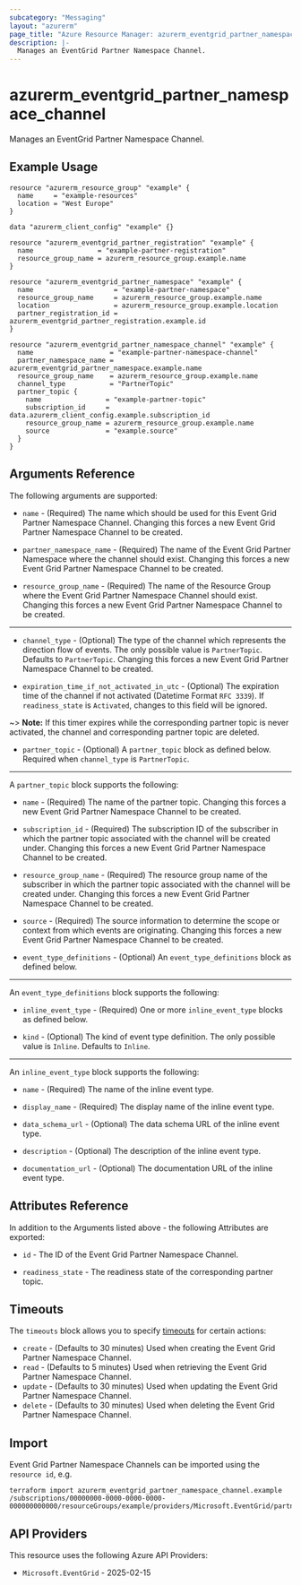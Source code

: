 ```yaml
---
subcategory: "Messaging"
layout: "azurerm"
page_title: "Azure Resource Manager: azurerm_eventgrid_partner_namespace_channel"
description: |-
  Manages an EventGrid Partner Namespace Channel.
---
```


# azurerm_eventgrid_partner_namespace_channel

Manages an EventGrid Partner Namespace Channel.

## Example Usage

```hcl
resource "azurerm_resource_group" "example" {
  name     = "example-resources"
  location = "West Europe"
}

data "azurerm_client_config" "example" {}

resource "azurerm_eventgrid_partner_registration" "example" {
  name                = "example-partner-registration"
  resource_group_name = azurerm_resource_group.example.name
}

resource "azurerm_eventgrid_partner_namespace" "example" {
  name                    = "example-partner-namespace"
  resource_group_name     = azurerm_resource_group.example.name
  location                = azurerm_resource_group.example.location
  partner_registration_id = azurerm_eventgrid_partner_registration.example.id
}

resource "azurerm_eventgrid_partner_namespace_channel" "example" {
  name                   = "example-partner-namespace-channel"
  partner_namespace_name = azurerm_eventgrid_partner_namespace.example.name
  resource_group_name    = azurerm_resource_group.example.name
  channel_type           = "PartnerTopic"
  partner_topic {
    name                = "example-partner-topic"
    subscription_id     = data.azurerm_client_config.example.subscription_id
    resource_group_name = azurerm_resource_group.example.name
    source              = "example.source"
  }
}
```

## Arguments Reference

The following arguments are supported:

* `name` - (Required) The name which should be used for this Event Grid Partner Namespace Channel. Changing this forces a new Event Grid Partner Namespace Channel to be created.

* `partner_namespace_name` - (Required) The name of the Event Grid Partner Namespace where the channel should exist. Changing this forces a new Event Grid Partner Namespace Channel to be created.

* `resource_group_name` - (Required) The name of the Resource Group where the Event Grid Partner Namespace Channel should exist. Changing this forces a new Event Grid Partner Namespace Channel to be created.

---

* `channel_type` - (Optional) The type of the channel which represents the direction flow of events. The only possible value is `PartnerTopic`. Defaults to `PartnerTopic`. Changing this forces a new Event Grid Partner Namespace Channel to be created.

* `expiration_time_if_not_activated_in_utc` - (Optional) The expiration time of the channel if not activated (Datetime Format `RFC 3339`). If `readiness_state` is `Activated`, changes to this field will be ignored. 

~> **Note:** If this timer expires while the corresponding partner topic is never activated, the channel and corresponding partner topic are deleted.

* `partner_topic` - (Optional) A `partner_topic` block as defined below. Required when `channel_type` is `PartnerTopic`.

---

A `partner_topic` block supports the following:

* `name` - (Required) The name of the partner topic. Changing this forces a new Event Grid Partner Namespace Channel to be created.

* `subscription_id` - (Required) The subscription ID of the subscriber in which the partner topic associated with the channel will be created under. Changing this forces a new Event Grid Partner Namespace Channel to be created.

* `resource_group_name` - (Required) The resource group name of the subscriber in which the partner topic associated with the channel will be created under. Changing this forces a new Event Grid Partner Namespace Channel to be created.

* `source` - (Required) The source information to determine the scope or context from which events are originating. Changing this forces a new Event Grid Partner Namespace Channel to be created.

* `event_type_definitions` - (Optional) An `event_type_definitions` block as defined below.

---

An `event_type_definitions` block supports the following:

* `inline_event_type` - (Required) One or more `inline_event_type` blocks as defined below.

* `kind` - (Optional) The kind of event type definition. The only possible value is `Inline`. Defaults to `Inline`.

---

An `inline_event_type` block supports the following:

* `name` - (Required) The name of the inline event type.

* `display_name` - (Required) The display name of the inline event type.

* `data_schema_url` - (Optional) The data schema URL of the inline event type.

* `description` - (Optional) The description of the inline event type.

* `documentation_url` - (Optional) The documentation URL of the inline event type.

## Attributes Reference

In addition to the Arguments listed above - the following Attributes are exported:

* `id` - The ID of the Event Grid Partner Namespace Channel.

* `readiness_state` - The readiness state of the corresponding partner topic.

## Timeouts

The `timeouts` block allows you to specify [timeouts](https://www.terraform.io/language/resources/syntax#operation-timeouts) for certain actions:

* `create` - (Defaults to 30 minutes) Used when creating the Event Grid Partner Namespace Channel.
* `read` - (Defaults to 5 minutes) Used when retrieving the Event Grid Partner Namespace Channel.
* `update` - (Defaults to 30 minutes) Used when updating the Event Grid Partner Namespace Channel.
* `delete` - (Defaults to 30 minutes) Used when deleting the Event Grid Partner Namespace Channel.

## Import

Event Grid Partner Namespace Channels can be imported using the `resource id`, e.g.

```shell
terraform import azurerm_eventgrid_partner_namespace_channel.example /subscriptions/00000000-0000-0000-0000-000000000000/resourceGroups/example/providers/Microsoft.EventGrid/partnerNamespaces/example/channels/example
```

## API Providers
<!-- This section is generated, changes will be overwritten -->
This resource uses the following Azure API Providers:

* `Microsoft.EventGrid` - 2025-02-15
